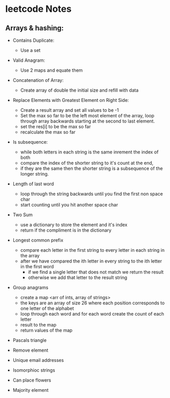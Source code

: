# leetcode Notes

## Arrays & hashing:

- Contains Duplicate:
  - Use a set

- Valid Anagram:
  - Use 2 maps and equate them

- Concatenation of Array: 
  - Create array of double the initial size and refill with data
  
- Replace Elements with Greatest Element on Right Side: 
  - Create a result array and set all values to be -1
  - Set the max so far to be the left most element of the array, loop through array backwards starting at the second to last element.
  - set the res[i] to be the max so far 
  - recalculate the max so far

- Is subsequence:
  - while both letters in each string is the same inrement the index of both
  - compare the index of the shorter string to it's count at the end, 
  - if they are the same then the shorter string is a subsequence of the longer string.

- Length of last word
  - loop through the string backwards until you find the first non space char
  - start counting until you hit another space char

- Two Sum
  - use a dictionary to store the element and it's index
  - return if the compliment is in the dictionary
  
- Longest common prefix
  - compare each letter in the first string to every letter in each string in the array
  - after we have compared the ith letter in every string to the ith letter in the first word
    - if we find a single letter that does not match we return the result
    - otherwise we add that letter to the result string

- Group anagrams
  - create a map <arr of ints, array of strings>
  - the keys are an array of size 26 where each position corresponds to one letter of the alphabet
  - loop through each word and for each word create the count of each letter 
  - result to the map 
  - return values of the map

- Pascals triangle
- Remove element
- Unique email addresses
- Isomorphioc strings
- Can place flowers
- Majority element
